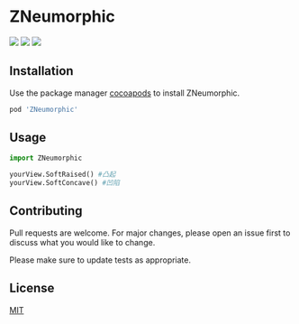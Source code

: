 # ZNeumorphic

![](https://img.shields.io/cocoapods/v/ZNeumorphic.svg?style=flat)
![](https://img.shields.io/badge/language-swift-orange.svg)
![](https://img.shields.io/badge/platform-ios-lightgrey.svg)

## Installation

Use the package manager [cocoapods](https://cocoapods.org/pods/ZNeumorphic) to install ZNeumorphic.
```bash
pod 'ZNeumorphic'
```

## Usage
```python
import ZNeumorphic

yourView.SoftRaised() #凸起 
yourView.SoftConcave() #凹陷
```

## Contributing
Pull requests are welcome. For major changes, please open an issue first to discuss what you would like to change.

Please make sure to update tests as appropriate.

## License
[MIT](https://choosealicense.com/licenses/mit/)
